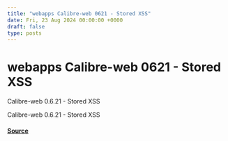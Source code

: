 ```yaml
---
title: "webapps Calibre-web 0621 - Stored XSS"
date: Fri, 23 Aug 2024 00:00:00 +0000
draft: false
type: posts
---
```

# webapps Calibre-web 0621 - Stored XSS





Calibre-web 0.6.21 - Stored XSS

Calibre-web 0.6.21 - Stored XSS

#### [Source](https://www.exploit-db.com/exploits/52067)

